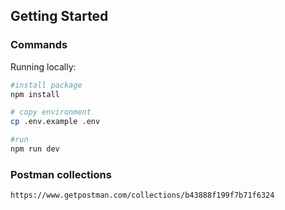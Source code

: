 
## Getting Started

### Commands

Running locally:

```bash
#install package
npm install

# copy environment
cp .env.example .env

#run
npm run dev
```

### Postman collections


```https://www.getpostman.com/collections/b43888f199f7b71f6324```
